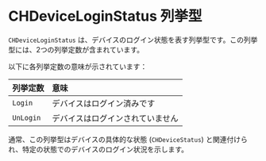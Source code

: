 # CHDeviceLoginStatus 列挙型

`CHDeviceLoginStatus` は、デバイスのログイン状態を表す列挙型です。この列挙型には、2つの列挙定数が含まれています。

以下に各列挙定数の意味が示されています：

| 列挙定数   | 意味           |
| :--------- | :------------- |
| `Login`    | デバイスはログイン済みです |
| `UnLogin`  | デバイスはログインされていません |

通常、この列挙型はデバイスの具体的な状態 (`CHDeviceStatus`) と関連付けられ、特定の状態でのデバイスのログイン状況を示します。
